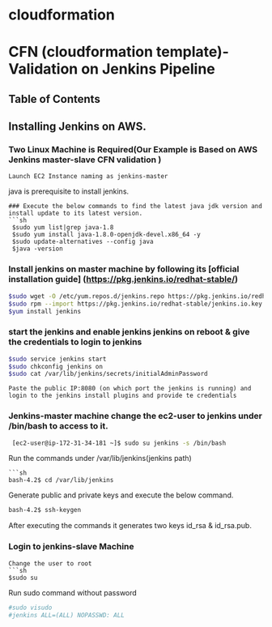 # cloudformation
# CFN (cloudformation template)-Validation on Jenkins Pipeline
## Table of Contents
## Installing Jenkins on AWS.
### Two Linux Machine is Required(Our Example is Based on AWS Jenkins master-slave CFN validation )

```
Launch EC2 Instance naming as jenkins-master
```
java is prerequisite to install jenkins.

```
### Execute the below commands to find the latest java jdk version and install update to its latest version.
```sh
 $sudo yum list|grep java-1.8
 $sudo yum install java-1.8.0-openjdk-devel.x86_64 -y
 $sudo update-alternatives --config java
 $java -version
```
### Install jenkins on master machine by following its [official installation guide] (https://pkg.jenkins.io/redhat-stable/)
```sh
$sudo wget -O /etc/yum.repos.d/jenkins.repo https://pkg.jenkins.io/redhat-stable/jenkins.repo
$sudo rpm --import https://pkg.jenkins.io/redhat-stable/jenkins.io.key
$yum install jenkins
```
### start the jenkins and enable jenkins jenkins on reboot & give the credentials to login to jenkins
```sh
$sudo service jenkins start
$sudo chkconfig jenkins on
$sudo cat /var/lib/jenkins/secrets/initialAdminPassword
```
```
Paste the public IP:8080 (on which port the jenkins is running) and login to the jenkins install plugins and provide te credentials
```
### Jenkins-master machine change the ec2-user to jenkins under /bin/bash to access to it.
```sh
 [ec2-user@ip-172-31-34-181 ~]$ sudo su jenkins -s /bin/bash
 ```
 Run the commands under /var/lib/jenkins(jenkins path)
 ```
 ```sh
 bash-4.2$ cd /var/lib/jenkins
 ```
 Generate public and private keys and execute the below command.
 ```sh
 bash-4.2$ ssh-keygen
 ```
 After executing the commands it generates two keys id_rsa & id_rsa.pub.
 
 ### Login to jenkins-slave Machine
  ```
 Change the user to root 
 ```sh
 $sudo su
 ```
Run sudo command without password
```sh
#sudo visudo
#jenkins ALL=(ALL) NOPASSWD: ALL
```
 

 

